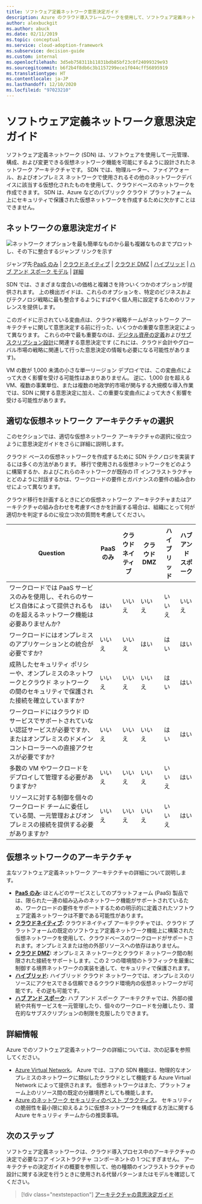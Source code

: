 ```yaml
---
title: ソフトウェア定義ネットワーク意思決定ガイド
description: Azure のクラウド導入フレームワークを使用して、ソフトウェア定義ネットワークによってどのようにソフトウェアによって一元的に管理された仮想化ネットワークが提供されるのかを学びます。
author: alexbuckgit
ms.author: abuck
ms.date: 02/11/2019
ms.topic: conceptual
ms.service: cloud-adoption-framework
ms.subservice: decision-guide
ms.custom: internal
ms.openlocfilehash: 3d5eb758311b11831bdb85bf23c0f24099329e93
ms.sourcegitcommit: b6f2b4f8db6c3b1157299ece1f044cff56895919
ms.translationtype: HT
ms.contentlocale: ja-JP
ms.lasthandoff: 12/10/2020
ms.locfileid: "97023210"
---
```

# <a name="software-defined-networking-decision-guide"></a>ソフトウェア定義ネットワーク意思決定ガイド

ソフトウェア定義ネットワーク (SDN) は、ソフトウェアを使用して一元管理、構成、および変更できる仮想ネットワーク機能を可能にするように設計されたネットワーク アーキテクチャです。 SDN では、物理ルーター、ファイアウォール、およびオンプレミス ネットワークで使用されるその他のネットワークデバイスに該当する仮想化されたものを使用して、クラウドベースのネットワークを作成できます。 SDN は、Azure などのパブリック クラウド プラットフォーム上にセキュリティで保護された仮想ネットワークを作成するために欠かすことはできません。

## <a name="networking-decision-guide"></a>ネットワークの意思決定ガイド

![ネットワーク オプションを最も簡単なものから最も複雑なものまでプロットし、その下に整合するジャンプ リンクを示す](../../_images/decision-guides/decision-guide-software-defined-network.png)

ジャンプ先:[PaaS のみ](./paas-only.md) | [クラウドネイティブ](./cloud-native.md) | [クラウド DMZ](./cloud-dmz.md) | [ハイブリッド](./hybrid.md) | [ ハブ アンド スポーク モデル](./hub-spoke.md) | [詳細](#learn-more)

SDN では、さまざまな度合いの価格と複雑さを持ついくつかのオプションが提供されます。 上の検出ガイドは、これらのオプションを、特定のビジネスおよびテクノロジ戦略に最も整合するようにすばやく個人用に設定するためのリファレンスを提供します。

このガイドに示されている変曲点は、クラウド戦略チームがネットワーク アーキテクチャに関して意思決定する前に行った、いくつかの重要な意思決定によって異なります。 これらの中で最も重要なのは、[デジタル資産の定義](../../digital-estate/index.md)および[サブスクリプション設計](../subscriptions/index.md)に関連する意思決定です (これには、クラウド会計やグローバル市場の戦略に関連して行った意思決定の情報も必要になる可能性があります)。

VM の数が 1,000 未満の小さな単一リージョン デプロイでは、この変曲点によって大きく影響を受ける可能性はあまりありません。 逆に、1,000 台を超える VM、複数の事業単位、または複数の地政学的市場が関与する大規模な導入作業では、SDN に関する意思決定に加え、この重要な変曲点によって大きく影響を受ける可能性があります。

## <a name="choose-the-right-virtual-networking-architectures"></a>適切な仮想ネットワーク アーキテクチャの選択

このセクションでは、適切な仮想ネットワーク アーキテクチャの選択に役立つように意思決定ガイドをさらに詳細に説明します。

クラウド ベースの仮想ネットワークを作成するために SDN テクノロジを実装するには多くの方法があります。 移行で使用される仮想ネットワークをどのように構築するか、およびこれらのネットワークが既存の IT インフラストラクチャとどのように対話するかは、ワークロードの要件とガバナンスの要件の組み合わせによって異なります。

クラウド移行を計画するときにどの仮想ネットワーク アーキテクチャまたはアーキテクチャの組み合わせを考慮すべきかを計画する場合は、組織にとって何が適切かを判定するのに役立つ次の質問を考慮してください。

| Question | PaaS のみ | クラウドネイティブ | クラウド DMZ | ハイブリッド | ハブ アンド スポーク |
|-----|-----|-----|-----|-----|-----|
| ワークロードでは PaaS サービスのみを使用し、それらのサービス自体によって提供されるものを超えるネットワーク機能は必要ありませんか? | はい | いいえ | いいえ | いいえ | いいえ |
| ワークロードにはオンプレミスのアプリケーションとの統合が必要ですか? | いいえ | いいえ | はい | はい | はい |
| 成熟したセキュリティ ポリシーや、オンプレミスのネットワークとクラウド ネットワークの間のセキュリティで保護された接続を確立していますか? | いいえ | いいえ | いいえ | はい | はい |
| ワークロードにはクラウド ID サービスでサポートされていない認証サービスが必要ですか、またはオンプレミスのドメイン コントローラーへの直接アクセスが必要ですか? | いいえ | いいえ | いいえ | はい | はい |
| 多数の VM やワークロードをデプロイして管理する必要がありますか? | いいえ | いいえ | いいえ | いいえ | はい |
| リソースに対する制御を個々のワークロード チームに委任している間、一元管理およびオンプレミスの接続を提供する必要がありますか? | いいえ | いいえ | いいえ | いいえ | はい |

## <a name="virtual-networking-architectures"></a>仮想ネットワークのアーキテクチャ

主なソフトウェア定義ネットワーク アーキテクチャの詳細について説明します。

- **[PaaS のみ](./paas-only.md):** ほとんどのサービスとしてのプラットフォーム (PaaS) 製品では、限られた一連の組み込みのネットワーク機能がサポートされているため、ワークロードの要件をサポートするための明示的に定義されたソフトウェア定義ネットワークは不要である可能性があります。
- **[クラウドネイティブ](./cloud-native.md):** クラウドネイティブ アーキテクチャでは、クラウド プラットフォームの既定のソフトウェア定義ネットワーク機能上に構築された仮想ネットワークを使用して、クラウドベースのワークロードがサポートされます。オンプレミスまたは他の外部リソースへの依存はありません。
- **[クラウド DMZ](./cloud-dmz.md):** オンプレミス ネットワークとクラウド ネットワーク間の制限された接続をサポートします。この 2 つの環境間のトラフィックを厳重に制御する境界ネットワークの実装を通して、セキュリティで保護されます。
- **[ハイブリッド](./hybrid.md):** ハイブリッド クラウド ネットワークでは、オンプレミスのリソースにアクセスできる信頼できるクラウド環境内の仮想ネットワークが可能です。その逆も可能です。
- **[ハブ アンド スポーク](./hub-spoke.md):** ハブ アンド スポーク アーキテクチャでは、外部の接続や共有サービスを一元管理したり、個々のワークロードを分離したり、潜在的なサブスクリプションの制限を克服したりできます。

## <a name="learn-more"></a>詳細情報

Azure でのソフトウェア定義ネットワークの詳細については、次の記事を参照してください。

- [Azure Virtual Network](/azure/virtual-network/virtual-networks-overview)。 Azure では、コアの SDN 機能は、物理的なオンプレミスのネットワークに類似したクラウドとして機能する Azure Virtual Network によって提供されます。 仮想ネットワークはまた、プラットフォーム上のリソース間の既定の分離境界としても機能します。
- [Azure のネットワーク セキュリティのベスト プラクティス](/azure/security/fundamentals/network-best-practices)。 セキュリティの脆弱性を最小限に抑えるように仮想ネットワークを構成する方法に関する Azure セキュリティ チームからの推奨事項。

## <a name="next-steps"></a>次のステップ

ソフトウェア定義ネットワークは、クラウド導入プロセス中のアーキテクチャの決定で必要なコア インストラクチャ コンポーネントの 1 つにすぎません。 アーキテクチャの決定ガイドの概要を参照して、他の種類のインフラストラクチャの設計に関する決定を行うときに使用される代替パターンまたはモデルを確認してください。

> [!div class="nextstepaction"]
> [アーキテクチャの意思決定ガイド](../index.md)
